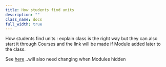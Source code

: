 ```yaml
---
title: How students find units
description: ""
class_name: docs
full_width: true
---
```


How students find units : explain class is the right way but they can also start it through Courses and the link will be made if Module added later to the class.

See [here](/docs/student/classes/) ..will also need changing when Modules hidden
